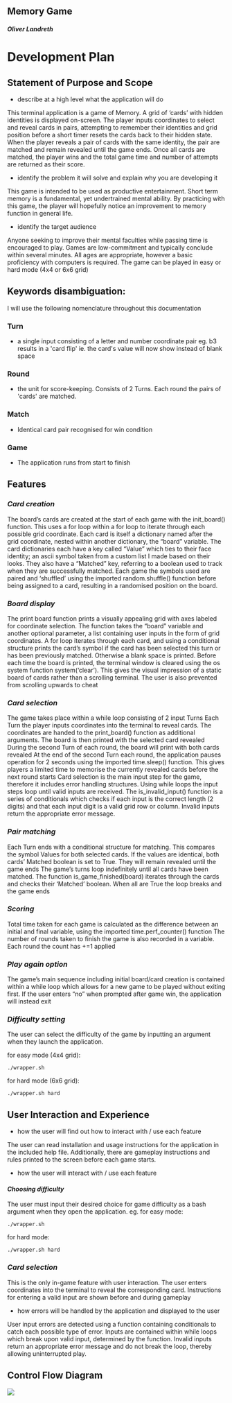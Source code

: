 ## Memory Game
#### *Oliver Landreth*

# Development Plan


## Statement of Purpose and Scope

- describe at a high level what the application will do

This terminal application is a game of Memory. A grid of ‘cards’ with hidden identities is displayed on-screen. The player inputs coordinates to select and reveal cards in pairs, attempting to remember their identities and grid position before a short timer resets the cards back to their hidden state. When the player reveals a pair of cards with the same identity, the pair are matched and remain revealed until the game ends. Once all cards are matched, the player wins and the total game time and number of attempts are returned as their score.

- identify the problem it will solve and explain why you are developing it

This game is intended to be used as productive entertainment. Short term memory is a fundamental, yet undertrained mental ability. By practicing with this game, the player will hopefully notice an improvement to memory function in general life.   

- identify the target audience

Anyone seeking to improve their mental faculties while passing time is encouraged to play. Games are low-commitment and typically conclude within several minutes. All ages are appropriate, however a basic proficiency with computers is required. The game can be played in easy or hard mode (4x4 or 6x6 grid)



## Keywords disambiguation:
I will use the following nomenclature throughout this documentation
### Turn 
* a single input consisting of a letter and number coordinate pair eg. b3
results in a 'card flip' ie. the card's value will now show instead of blank space
### Round 
* the unit for score-keeping. Consists of 2 Turns. Each round the pairs of 'cards' are matched.
### Match
* Identical card pair recognised for win condition
### Game
* The application runs from start to finish

## Features

### *Card creation*
The board’s cards are created at the start of each game with the init_board() function. This uses a for loop within a for loop to iterate through each possible grid coordinate. Each card is itself a dictionary named after the grid coordinate, nested within another dictionary, the “board” variable.
The card dictionaries each have a key called “Value” which ties to their face identity; an ascii symbol taken from a custom list I made based on their looks. They also have a “Matched” key, referring to a boolean used to track when they are successfully matched. 
Each game the symbols used are paired and ‘shuffled’ using the imported random.shuffle() function before being assigned to a card, resulting in a randomised position on the board.

### *Board display*
The print board function prints a visually appealing grid with axes labeled for coordinate selection.
The function takes the “board” variable and another optional parameter, a list containing user inputs in the form of grid coordinates.
A for loop iterates through each card, and using a conditional structure prints the card’s symbol if the card has been selected this turn or has been previously matched. Otherwise a blank space is printed.
Before each time the board is printed, the terminal window is cleared using the os system function system(‘clear’). This gives the visual impression of a static board of cards rather than a scrolling terminal. The user is also prevented from scrolling upwards to cheat

### *Card selection* 
The game takes place within a while loop consisting of 2 input Turns
Each Turn the player inputs coordinates into the terminal to reveal cards. The coordinates are handed to the print_board() function as additional arguments. The board is then printed with the selected card revealed
During the second Turn of each round, the board will print with both cards revealed
At the end of the second Turn each round, the application pauses operation for 2 seconds using the imported time.sleep() function. This gives players a limited time to memorise the currently revealed cards before the next round starts
Card selection is the main input step for the game, therefore it includes error handling structures. Using while loops the input steps loop until valid inputs are received. The is_invalid_input() function is a series of conditionals which checks if each input is the correct length (2 digits) and that each input digit is a valid grid row or column. Invalid inputs return the appropriate error message. 

### *Pair matching*
Each Turn ends with a conditional structure for matching. This compares the symbol Values for both selected cards. If the values are identical, both cards’ Matched boolean is set to True. They will remain revealed until the game ends
The game’s turns loop indefinitely until all cards have been matched. The function is_game_finished(board) iterates through the cards and checks their ‘Matched’ boolean. When all are True the loop breaks and the game ends

### *Scoring*
Total time taken for each game is calculated as the difference between an initial and final variable, using the imported time.perf_counter() function
The number of rounds taken to finish the game is also recorded in a variable. Each round the count has +=1 applied

### *Play again option*
The game’s main sequence including initial board/card creation is contained within a while loop which allows for a new game to be played without exiting first. If the user enters “no” when prompted after game win, the application will instead exit

### *Difficulty setting*
The user can select the difficulty of the game by inputting an argument when they launch the application.

for easy mode (4x4 grid):

    ./wrapper.sh

for hard mode (6x6 grid):

    ./wrapper.sh hard 


## User Interaction and Experience

- how the user will find out how to interact with / use each feature

The user can read installation and usage instructions for the application in the included help file. Additionally, there are gameplay instructions and rules printed to the screen before each game starts.

- how the user will interact with / use each feature
	
#### *Choosing difficulty*
The user must input their desired choice for game difficulty as a bash argument when they open the application. eg.
for easy mode:

    ./wrapper.sh

for hard mode:

    ./wrapper.sh hard

### *Card selection*
This is the only in-game feature with user interaction. The user enters coordinates into the terminal to reveal the corresponding card. Instructions for entering a valid input are shown before and during gameplay

- how errors will be handled by the application and displayed to the user

User input errors are detected using a function containing conditionals to catch each possible type of error. Inputs are contained within while loops which break upon valid input, determined by the function. Invalid inputs return an appropriate error message and do not break the loop, thereby allowing uninterrupted play. 




## Control Flow Diagram

![](memory%20control%20flow%20diagram.png)
